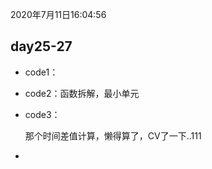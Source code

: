 2020年7月11日16:04:56

## day25-27

- code1：

- code2：函数拆解，最小单元

- code3：

  那个时间差值计算，懒得算了，CV了一下..111

- 